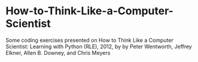 # How-to-Think-Like-a-Computer-Scientist
Some coding exercises presented on How to Think Like a Computer Scientist: Learning with Python (RLE), 2012, by by Peter Wentworth, Jeffrey Elkner, Allen B. Downey, and Chris Meyers
